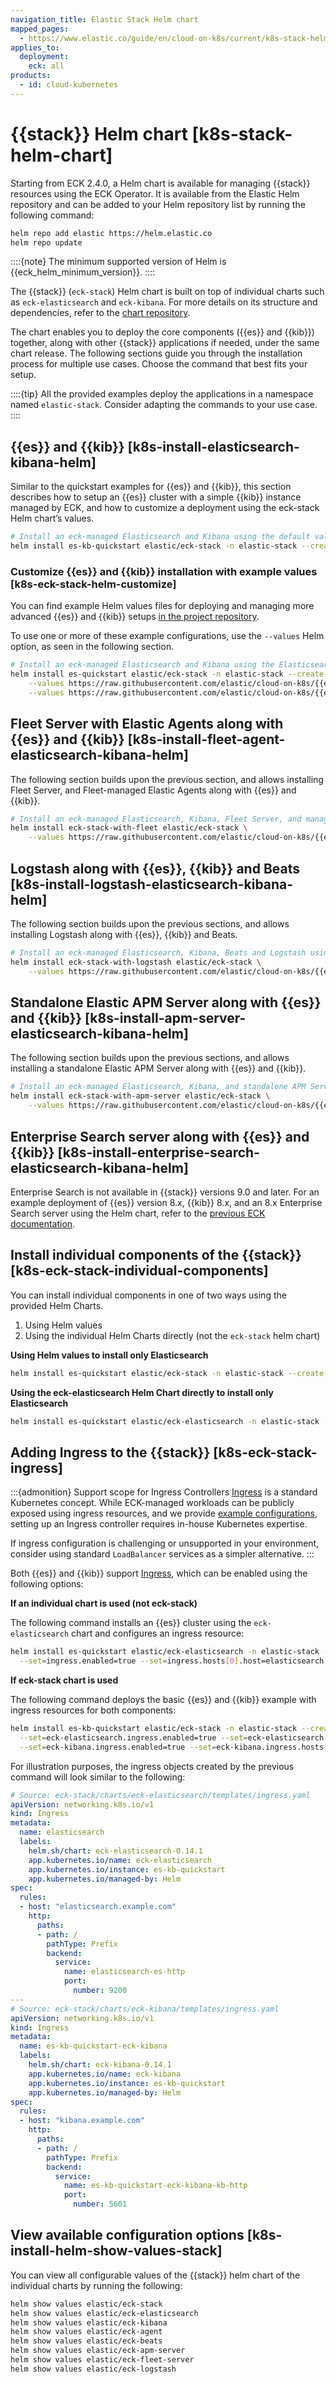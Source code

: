 ```yaml
---
navigation_title: Elastic Stack Helm chart
mapped_pages:
  - https://www.elastic.co/guide/en/cloud-on-k8s/current/k8s-stack-helm-chart.html
applies_to:
  deployment:
    eck: all
products:
  - id: cloud-kubernetes
---
```


# {{stack}} Helm chart [k8s-stack-helm-chart]

Starting from ECK 2.4.0, a Helm chart is available for managing {{stack}} resources using the ECK Operator. It is available from the Elastic Helm repository and can be added to your Helm repository list by running the following command:

```sh
helm repo add elastic https://helm.elastic.co
helm repo update
```

::::{note}
The minimum supported version of Helm is {{eck_helm_minimum_version}}.
::::

The {{stack}} (`eck-stack`) Helm chart is built on top of individual charts such as `eck-elasticsearch` and `eck-kibana`. For more details on its structure and dependencies, refer to the [chart repository](https://github.com/elastic/cloud-on-k8s/tree/main/deploy/eck-stack/).

The chart enables you to deploy the core components ({{es}} and {{kib}}) together, along with other {{stack}} applications if needed, under the same chart release. The following sections guide you through the installation process for multiple use cases. Choose the command that best fits your setup.

::::{tip}
All the provided examples deploy the applications in a namespace named `elastic-stack`. Consider adapting the commands to your use case.
::::

## {{es}} and {{kib}} [k8s-install-elasticsearch-kibana-helm]

Similar to the quickstart examples for {{es}} and {{kib}}, this section describes how to setup an {{es}} cluster with a simple {{kib}} instance managed by ECK, and how to customize a deployment using the eck-stack Helm chart’s values.

```sh
# Install an eck-managed Elasticsearch and Kibana using the default values, which deploys the quickstart examples.
helm install es-kb-quickstart elastic/eck-stack -n elastic-stack --create-namespace
```

### Customize {{es}} and {{kib}} installation with example values [k8s-eck-stack-helm-customize]

You can find example Helm values files for deploying and managing more advanced {{es}} and {{kib}} setups [in the project repository](https://github.com/elastic/cloud-on-k8s/tree/{{eck_release_branch}}/deploy/eck-stack/examples).

To use one or more of these example configurations, use the `--values` Helm option, as seen in the following section.

```sh subs=true
# Install an eck-managed Elasticsearch and Kibana using the Elasticsearch node roles example with hot, warm, and cold data tiers, and the Kibana example customizing the http service.
helm install es-quickstart elastic/eck-stack -n elastic-stack --create-namespace \
    --values https://raw.githubusercontent.com/elastic/cloud-on-k8s/{{eck_release_branch}}/deploy/eck-stack/examples/elasticsearch/hot-warm-cold.yaml \
    --values https://raw.githubusercontent.com/elastic/cloud-on-k8s/{{eck_release_branch}}/deploy/eck-stack/examples/kibana/http-configuration.yaml
```

## Fleet Server with Elastic Agents along with {{es}} and {{kib}} [k8s-install-fleet-agent-elasticsearch-kibana-helm]

The following section builds upon the previous section, and allows installing Fleet Server, and Fleet-managed Elastic Agents along with {{es}} and {{kib}}.

```sh subs=true
# Install an eck-managed Elasticsearch, Kibana, Fleet Server, and managed Elastic Agents using custom values.
helm install eck-stack-with-fleet elastic/eck-stack \
    --values https://raw.githubusercontent.com/elastic/cloud-on-k8s/{{eck_release_branch}}/deploy/eck-stack/examples/agent/fleet-agents.yaml -n elastic-stack
```

## Logstash along with {{es}}, {{kib}} and Beats [k8s-install-logstash-elasticsearch-kibana-helm]

The following section builds upon the previous sections, and allows installing Logstash along with {{es}}, {{kib}} and Beats.

```sh subs=true
# Install an eck-managed Elasticsearch, Kibana, Beats and Logstash using custom values.
helm install eck-stack-with-logstash elastic/eck-stack \
    --values https://raw.githubusercontent.com/elastic/cloud-on-k8s/{{eck_release_branch}}/deploy/eck-stack/examples/logstash/basic-eck.yaml -n elastic-stack
```

## Standalone Elastic APM Server along with {{es}} and {{kib}} [k8s-install-apm-server-elasticsearch-kibana-helm]

The following section builds upon the previous sections, and allows installing a standalone Elastic APM Server along with {{es}} and {{kib}}.

```sh subs=true
# Install an eck-managed Elasticsearch, Kibana, and standalone APM Server using custom values.
helm install eck-stack-with-apm-server elastic/eck-stack \
    --values https://raw.githubusercontent.com/elastic/cloud-on-k8s/{{eck_release_branch}}/deploy/eck-stack/examples/apm-server/basic.yaml -n elastic-stack
```

## Enterprise Search server along with {{es}} and {{kib}} [k8s-install-enterprise-search-elasticsearch-kibana-helm]

Enterprise Search is not available in {{stack}} versions 9.0 and later. For an example deployment of {{es}} version 8.x, {{kib}} 8.x, and an 8.x Enterprise Search server using the Helm chart, refer to the [previous ECK documentation](https://www.elastic.co/guide/en/cloud-on-k8s/2.16/k8s-stack-helm-chart.html).

## Install individual components of the {{stack}} [k8s-eck-stack-individual-components]

You can install individual components in one of two ways using the provided Helm Charts.

1. Using Helm values
2. Using the individual Helm Charts directly (not the `eck-stack` helm chart)

**Using Helm values to install only Elasticsearch**

```sh
helm install es-quickstart elastic/eck-stack -n elastic-stack --create-namespace --set=eck-kibana.enabled=false
```

**Using the eck-elasticsearch Helm Chart directly to install only Elasticsearch**

```sh
helm install es-quickstart elastic/eck-elasticsearch -n elastic-stack --create-namespace
```

## Adding Ingress to the {{stack}} [k8s-eck-stack-ingress]

:::{admonition} Support scope for Ingress Controllers
[Ingress](https://kubernetes.io/docs/concepts/services-networking/ingress/) is a standard Kubernetes concept. While ECK-managed workloads can be publicly exposed using ingress resources, and we provide [example configurations](/deploy-manage/deploy/cloud-on-k8s/recipes.md), setting up an Ingress controller requires in-house Kubernetes expertise.

If ingress configuration is challenging or unsupported in your environment, consider using standard `LoadBalancer` services as a simpler alternative.
:::


Both {{es}} and {{kib}} support [Ingress](https://kubernetes.io/docs/concepts/services-networking/ingress/), which can be enabled using the following options:

**If an individual chart is used (not eck-stack)**

The following command installs an {{es}} cluster using the `eck-elasticsearch` chart and configures an ingress resource:

```sh
helm install es-quickstart elastic/eck-elasticsearch -n elastic-stack --create-namespace \
  --set=ingress.enabled=true --set=ingress.hosts[0].host=elasticsearch.example.com --set=ingress.hosts[0].path="/"
```

**If eck-stack chart is used**

The following command deploys the basic {{es}} and {{kib}} example with ingress resources for both components:

```sh
helm install es-kb-quickstart elastic/eck-stack -n elastic-stack --create-namespace \
  --set=eck-elasticsearch.ingress.enabled=true --set=eck-elasticsearch.ingress.hosts[0].host=elasticsearch.example.com --set=eck-elasticsearch.ingress.hosts[0].path="/" \
  --set=eck-kibana.ingress.enabled=true --set=eck-kibana.ingress.hosts[0].host=kibana.example.com --set=eck-kibana.ingress.hosts[0].path="/"
```

For illustration purposes, the ingress objects created by the previous command will look similar to the following:

```yaml
# Source: eck-stack/charts/eck-elasticsearch/templates/ingress.yaml
apiVersion: networking.k8s.io/v1
kind: Ingress
metadata:
  name: elasticsearch
  labels:
    helm.sh/chart: eck-elasticsearch-0.14.1
    app.kubernetes.io/name: eck-elasticsearch
    app.kubernetes.io/instance: es-kb-quickstart
    app.kubernetes.io/managed-by: Helm
spec:
  rules:
  - host: "elasticsearch.example.com"
    http:
      paths:
      - path: /
        pathType: Prefix
        backend:
          service:
            name: elasticsearch-es-http
            port:
              number: 9200
---
# Source: eck-stack/charts/eck-kibana/templates/ingress.yaml
apiVersion: networking.k8s.io/v1
kind: Ingress
metadata:
  name: es-kb-quickstart-eck-kibana
  labels:
    helm.sh/chart: eck-kibana-0.14.1
    app.kubernetes.io/name: eck-kibana
    app.kubernetes.io/instance: es-kb-quickstart
    app.kubernetes.io/managed-by: Helm
spec:
  rules:
  - host: "kibana.example.com"
    http:
      paths:
      - path: /
        pathType: Prefix
        backend:
          service:
            name: es-kb-quickstart-eck-kibana-kb-http
            port:
              number: 5601
```

## View available configuration options [k8s-install-helm-show-values-stack]

You can view all configurable values of the {{stack}} helm chart of the individual charts by running the following:

```sh
helm show values elastic/eck-stack
helm show values elastic/eck-elasticsearch
helm show values elastic/eck-kibana
helm show values elastic/eck-agent
helm show values elastic/eck-beats
helm show values elastic/eck-apm-server
helm show values elastic/eck-fleet-server
helm show values elastic/eck-logstash
```

